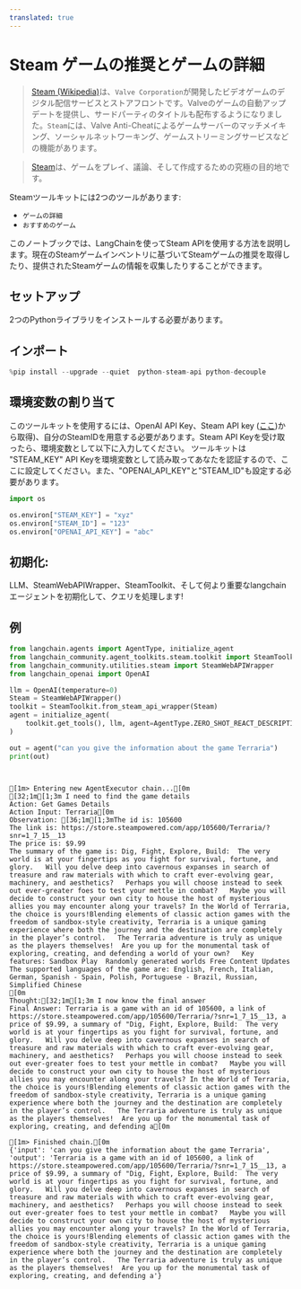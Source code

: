 ```yaml
---
translated: true
---
```


# Steam ゲームの推奨とゲームの詳細

>[Steam (Wikipedia)](https://en.wikipedia.org/wiki/Steam_(service))は、`Valve Corporation`が開発したビデオゲームのデジタル配信サービスとストアフロントです。Valveのゲームの自動アップデートを提供し、サードパーティのタイトルも配布するようになりました。`Steam`には、Valve Anti-Cheatによるゲームサーバーのマッチメイキング、ソーシャルネットワーキング、ゲームストリーミングサービスなどの機能があります。

>[Steam](https://store.steampowered.com/about/)は、ゲームをプレイ、議論、そして作成するための究極の目的地です。

Steamツールキットには2つのツールがあります:
- `ゲームの詳細`
- `おすすめのゲーム`

このノートブックでは、LangChainを使ってSteam APIを使用する方法を説明します。現在のSteamゲームインベントリに基づいてSteamゲームの推奨を取得したり、提供されたSteamゲームの情報を収集したりすることができます。

## セットアップ

2つのPythonライブラリをインストールする必要があります。

## インポート

```python
%pip install --upgrade --quiet  python-steam-api python-decouple
```

## 環境変数の割り当て

このツールキットを使用するには、OpenAI API Key、Steam API key ([ここ](https://steamcommunity.com/dev/apikey))から取得)、自分のSteamIDを用意する必要があります。Steam API Keyを受け取ったら、環境変数として以下に入力してください。
ツールキットは "STEAM_KEY" API Keyを環境変数として読み取ってあなたを認証するので、ここに設定してください。また、"OPENAI_API_KEY"と"STEAM_ID"も設定する必要があります。

```python
import os

os.environ["STEAM_KEY"] = "xyz"
os.environ["STEAM_ID"] = "123"
os.environ["OPENAI_API_KEY"] = "abc"
```

## 初期化:

LLM、SteamWebAPIWrapper、SteamToolkit、そして何より重要なlangchainエージェントを初期化して、クエリを処理します!

## 例

```python
from langchain.agents import AgentType, initialize_agent
from langchain_community.agent_toolkits.steam.toolkit import SteamToolkit
from langchain_community.utilities.steam import SteamWebAPIWrapper
from langchain_openai import OpenAI
```

```python
llm = OpenAI(temperature=0)
Steam = SteamWebAPIWrapper()
toolkit = SteamToolkit.from_steam_api_wrapper(Steam)
agent = initialize_agent(
    toolkit.get_tools(), llm, agent=AgentType.ZERO_SHOT_REACT_DESCRIPTION, verbose=True
)
```

```python
out = agent("can you give the information about the game Terraria")
print(out)
```

```output


[1m> Entering new AgentExecutor chain...[0m
[32;1m[1;3m I need to find the game details
Action: Get Games Details
Action Input: Terraria[0m
Observation: [36;1m[1;3mThe id is: 105600
The link is: https://store.steampowered.com/app/105600/Terraria/?snr=1_7_15__13
The price is: $9.99
The summary of the game is: Dig, Fight, Explore, Build:  The very world is at your fingertips as you fight for survival, fortune, and glory.   Will you delve deep into cavernous expanses in search of treasure and raw materials with which to craft ever-evolving gear, machinery, and aesthetics?   Perhaps you will choose instead to seek out ever-greater foes to test your mettle in combat?   Maybe you will decide to construct your own city to house the host of mysterious allies you may encounter along your travels? In the World of Terraria, the choice is yours!Blending elements of classic action games with the freedom of sandbox-style creativity, Terraria is a unique gaming experience where both the journey and the destination are completely in the player’s control.   The Terraria adventure is truly as unique as the players themselves!  Are you up for the monumental task of exploring, creating, and defending a world of your own?   Key features: Sandbox Play  Randomly generated worlds Free Content Updates
The supported languages of the game are: English, French, Italian, German, Spanish - Spain, Polish, Portuguese - Brazil, Russian, Simplified Chinese
[0m
Thought:[32;1m[1;3m I now know the final answer
Final Answer: Terraria is a game with an id of 105600, a link of https://store.steampowered.com/app/105600/Terraria/?snr=1_7_15__13, a price of $9.99, a summary of "Dig, Fight, Explore, Build:  The very world is at your fingertips as you fight for survival, fortune, and glory.   Will you delve deep into cavernous expanses in search of treasure and raw materials with which to craft ever-evolving gear, machinery, and aesthetics?   Perhaps you will choose instead to seek out ever-greater foes to test your mettle in combat?   Maybe you will decide to construct your own city to house the host of mysterious allies you may encounter along your travels? In the World of Terraria, the choice is yours!Blending elements of classic action games with the freedom of sandbox-style creativity, Terraria is a unique gaming experience where both the journey and the destination are completely in the player’s control.   The Terraria adventure is truly as unique as the players themselves!  Are you up for the monumental task of exploring, creating, and defending a[0m

[1m> Finished chain.[0m
{'input': 'can you give the information about the game Terraria', 'output': 'Terraria is a game with an id of 105600, a link of https://store.steampowered.com/app/105600/Terraria/?snr=1_7_15__13, a price of $9.99, a summary of "Dig, Fight, Explore, Build:  The very world is at your fingertips as you fight for survival, fortune, and glory.   Will you delve deep into cavernous expanses in search of treasure and raw materials with which to craft ever-evolving gear, machinery, and aesthetics?   Perhaps you will choose instead to seek out ever-greater foes to test your mettle in combat?   Maybe you will decide to construct your own city to house the host of mysterious allies you may encounter along your travels? In the World of Terraria, the choice is yours!Blending elements of classic action games with the freedom of sandbox-style creativity, Terraria is a unique gaming experience where both the journey and the destination are completely in the player’s control.   The Terraria adventure is truly as unique as the players themselves!  Are you up for the monumental task of exploring, creating, and defending a'}
```
